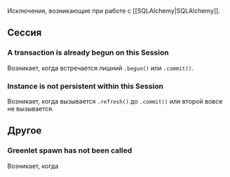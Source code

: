 Исключения, возникающие при работе с [[SQLAlchemy|SQLAlchemy]].

## Сессия

### A transaction is already begun on this Session

Возникает, когда встречается лишний `.begun()` или `.commit()`.

### Instance is not persistent within this Session

Возникает, когда вызывается `.refresh()` до `.commit()` или второй вовсе не вызывается.

## Другое

### Greenlet spawn has not been called

Возникает, когда 